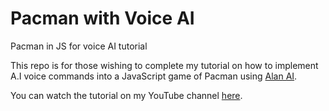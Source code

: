 # Pacman with Voice AI
Pacman in JS for voice AI tutorial

This repo is for those wishing to complete my tutorial on how to implement A.I voice commands into a JavaScript game of Pacman using [Alan AI](https://alan.app/).

You can watch the tutorial on my YouTube channel [here](https://alan.app/).


